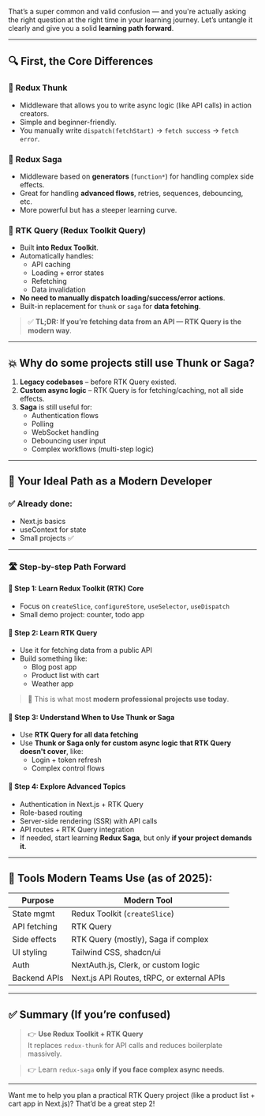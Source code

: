 That’s a super common and valid confusion — and you're actually asking the right question at the right time in your learning journey. Let’s untangle it clearly and give you a solid **learning path forward**.

---

## 🔍 First, the Core Differences

### 📌 **Redux Thunk**
- Middleware that allows you to write async logic (like API calls) in action creators.
- Simple and beginner-friendly.
- You manually write `dispatch(fetchStart)` → `fetch success` → `fetch error`.

### 📌 **Redux Saga**
- Middleware based on **generators** (`function*`) for handling complex side effects.
- Great for handling **advanced flows**, retries, sequences, debouncing, etc.
- More powerful but has a steeper learning curve.

### 📌 **RTK Query (Redux Toolkit Query)**
- Built **into Redux Toolkit**.
- Automatically handles:
  - API caching
  - Loading + error states
  - Refetching
  - Data invalidation
- **No need to manually dispatch loading/success/error actions**.
- Built-in replacement for `thunk` or `saga` for **data fetching**.

> ✅ **TL;DR: If you’re fetching data from an API — RTK Query is the modern way**.

---

## 💥 Why do some projects still use Thunk or Saga?

1. **Legacy codebases** – before RTK Query existed.
2. **Custom async logic** – RTK Query is for fetching/caching, not all side effects.
3. **Saga** is still useful for:
   - Authentication flows
   - Polling
   - WebSocket handling
   - Debouncing user input
   - Complex workflows (multi-step logic)

---

## 🚀 Your Ideal Path as a Modern Developer

### ✅ **Already done:**
- Next.js basics
- useContext for state
- Small projects ✅

---

### 🛣️ **Step-by-step Path Forward**

#### 🔹 Step 1: Learn Redux Toolkit (RTK) Core
- Focus on `createSlice`, `configureStore`, `useSelector`, `useDispatch`
- Small demo project: counter, todo app

#### 🔹 Step 2: Learn **RTK Query**
- Use it for fetching data from a public API
- Build something like:
  - Blog post app
  - Product list with cart
  - Weather app

> 🎯 This is what most **modern professional projects use today**.

#### 🔹 Step 3: Understand When to Use Thunk or Saga
- Use **RTK Query for all data fetching**
- Use **Thunk or Saga only for custom async logic that RTK Query doesn't cover**, like:
  - Login + token refresh
  - Complex control flows

#### 🔹 Step 4: Explore Advanced Topics
- Authentication in Next.js + RTK Query
- Role-based routing
- Server-side rendering (SSR) with API calls
- API routes + RTK Query integration
- If needed, start learning **Redux Saga**, but only **if your project demands it**.

---

## 🔧 Tools Modern Teams Use (as of 2025):

| Purpose         | Modern Tool                  |
|------------------|------------------------------|
| State mgmt       | Redux Toolkit (`createSlice`) |
| API fetching     | RTK Query                    |
| Side effects     | RTK Query (mostly), Saga if complex |
| UI styling       | Tailwind CSS, shadcn/ui      |
| Auth             | NextAuth.js, Clerk, or custom logic |
| Backend APIs     | Next.js API Routes, tRPC, or external APIs |

---

## ✅ Summary (If you’re confused)

> 👉 **Use Redux Toolkit + RTK Query**  
It replaces `redux-thunk` for API calls and reduces boilerplate massively.

> 👉 Learn `redux-saga` **only if you face complex async needs**.

---

Want me to help you plan a practical RTK Query project (like a product list + cart app in Next.js)? That’d be a great step 2!